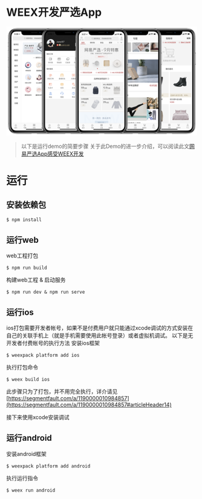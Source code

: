 # WEEX开发严选App

![](https://github.com/zwwill/yanxuan-weex-demo/raw/master/banner.png)

> 以下是运行demo的简要步骤
> 关于此Demo的进一步介绍，可以阅读此文[网易严选App感受WEEX开发](https://segmentfault.com/a/1190000011027225)

# 运行
## 安装依赖包

```
$ npm install
```

## 运行web

web工程打包
``` 
$ npm run build 
```
构建web工程 & 启动服务
```
$ npm run dev & npm run serve 
```

## 运行ios
ios打包需要开发者帐号，如果不是付费用户就只能通过xcode调试的方式安装在自己的关联手机上（就是手机需要使用此帐号登录）或者虚拟机调试。
以下是无开发者付费帐号的执行方法
安装ios框架
``` 
$ weexpack platform add ios
```
执行打包命令
```
$ weex build ios
```
此步骤只为了打包，并不用完全执行，详介请见[https://segmentfault.com/a/1190000010984857](https://segmentfault.com/a/1190000010984857#articleHeader14)

接下来使用xcode安装调试

## 运行android
安装android框架
``` 
$ weexpack platform add android
```
执行运行指令
```
$ weex run android
```
